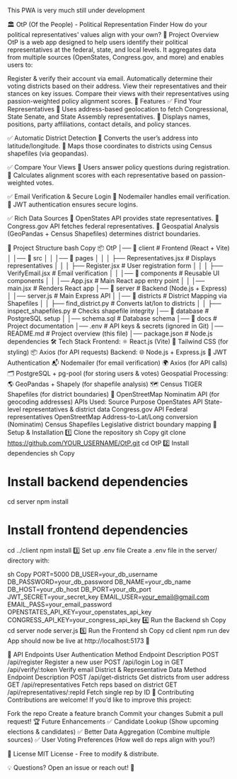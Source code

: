 This PWA is very much still under development

🏛️ OtP (Of the People) - Political Representation Finder
How do your political representatives' values align with your own?
📌 Project Overview
OtP is a web app designed to help users identify their political representatives at the federal, state, and local levels. It aggregates data from multiple sources (OpenStates, Congress.gov, and more) and enables users to:

Register & verify their account via email.
Automatically determine their voting districts based on their address.
View their representatives and their stances on key issues.
Compare their views with their representatives using passion-weighted policy alignment scores.
🚀 Features
✅ Find Your Representatives
🔹 Uses address-based geolocation to fetch Congressional, State Senate, and State Assembly representatives.
🔹 Displays names, positions, party affiliations, contact details, and policy stances.

✅ Automatic District Detection
🔹 Converts the user’s address into latitude/longitude.
🔹 Maps those coordinates to districts using Census shapefiles (via geopandas).

✅ Compare Your Views
🔹 Users answer policy questions during registration.
🔹 Calculates alignment scores with each representative based on passion-weighted votes.

✅ Email Verification & Secure Login
🔹 Nodemailer handles email verification.
🔹 JWT authentication ensures secure logins.

✅ Rich Data Sources
🔹 OpenStates API provides state representatives.
🔹 Congress.gov API fetches federal representatives.
🔹 Geospatial Analysis (GeoPandas + Census Shapefiles) determines district boundaries.

📁 Project Structure
bash
Copy
📦 OtP
│── 📂 client           # Frontend (React + Vite)
│   │── 📂 src
│   │   │── 📂 pages
│   │   │   ├── Representatives.jsx  # Displays representatives
│   │   │   ├── Register.jsx          # User registration form
│   │   │   ├── VerifyEmail.jsx       # Email verification
│   │   │── 📂 components             # Reusable UI components
│   │   │── App.jsx                   # Main React app entry point
│   │   │── main.jsx                   # Renders React app
│── 📂 server           # Backend (Node.js + Express)
│   │── server.js       # Main Express API
│   │── 📂 districts    # District Mapping via Shapefiles
│   │   ├── find_district.py           # Converts lat/lon to districts
│   │   ├── inspect_shapefiles.py      # Checks shapefile integrity
│── 📂 database         # PostgreSQL setup
│   │── schema.sql      # Database schema
│── 📂 docs             # Project documentation
│── .env                # API keys & secrets (ignored in Git)
│── README.md           # Project overview (this file)
│── package.json        # Node.js dependencies
🛠️ Tech Stack
Frontend:
⚛️ React.js (Vite)
🎨 Tailwind CSS (for styling)
📦 Axios (for API requests)
Backend:
🌐 Node.js + Express.js
🔑 JWT Authentication
📬 Nodemailer (for email verification)
🌍 Axios (for API calls)
🗂️ PostgreSQL + pg-pool (for storing users & votes)
Geospatial Processing:
🌎 GeoPandas + Shapely (for shapefile analysis)
🗺️ Census TIGER Shapefiles (for district boundaries)
📍 OpenStreetMap Nominatim API (for geocoding addresses)
APIs Used:
Source	Purpose
OpenStates API	State-level representatives & district data
Congress.gov API	Federal representatives
OpenStreetMap	Address-to-Lat/Long conversion (Nominatim)
Census Shapefiles	Legislative district boundary mapping
🔧 Setup & Installation
1️⃣ Clone the repository
sh
Copy
git clone https://github.com/YOUR_USERNAME/OtP.git
cd OtP
2️⃣ Install dependencies
sh
Copy
# Install backend dependencies
cd server
npm install

# Install frontend dependencies
cd ../client
npm install
3️⃣ Set up .env file
Create a .env file in the server/ directory with:

sh
Copy
PORT=5000
DB_USER=your_db_username
DB_PASSWORD=your_db_password
DB_NAME=your_db_name
DB_HOST=your_db_host
DB_PORT=your_db_port
JWT_SECRET=your_secret_key
EMAIL_USER=your_email@gmail.com
EMAIL_PASS=your_email_password
OPENSTATES_API_KEY=your_openstates_api_key
CONGRESS_API_KEY=your_congress_api_key
4️⃣ Run the Backend
sh
Copy
cd server
node server.js
5️⃣ Run the Frontend
sh
Copy
cd client
npm run dev
App should now be live at http://localhost:5173 🎉

📌 API Endpoints
User Authentication
Method	Endpoint	Description
POST	/api/register	Register a new user
POST	/api/login	Log in
GET	/api/verify/:token	Verify email
District & Representative Data
Method	Endpoint	Description
POST	/api/get-districts	Get districts from user address
GET	/api/representatives	Fetch reps based on district
GET	/api/representatives/:repId	Fetch single rep by ID
📢 Contributing
Contributions are welcome! If you’d like to improve this project:

Fork the repo
Create a feature branch
Commit your changes
Submit a pull request!
🏆 Future Enhancements
✅ Candidate Lookup (Show upcoming elections & candidates)
✅ Better Data Aggregation (Combine multiple sources)
✅ User Voting Preferences (How well do reps align with you?)

📜 License
MIT License - Free to modify & distribute.

💡 Questions? Open an issue or reach out! 🚀
